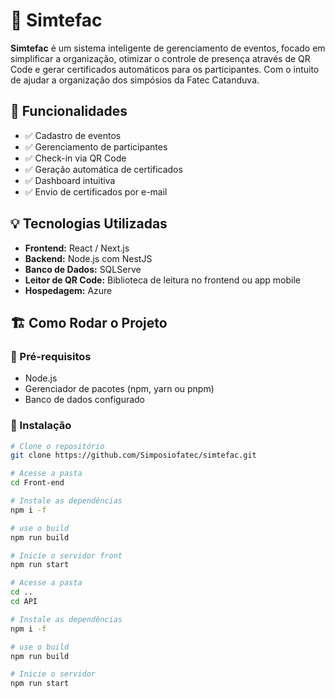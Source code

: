 # 🎯 Simtefac

**Simtefac** é um sistema inteligente de gerenciamento de eventos, focado em simplificar a organização, otimizar o controle de presença através de QR Code e gerar certificados automáticos para os participantes. Com o intuito de ajudar a organização dos simpósios da Fatec Catanduva.

## 🚀 Funcionalidades

- ✅ Cadastro de eventos
- ✅ Gerenciamento de participantes
- ✅ Check-in via QR Code
- ✅ Geração automática de certificados
- ✅ Dashboard intuitiva
- ✅ Envio de certificados por e-mail

## 💡 Tecnologias Utilizadas

- **Frontend:** React / Next.js
- **Backend:** Node.js com NestJS
- **Banco de Dados:** SQLServe
- **Leitor de QR Code:** Biblioteca de leitura no frontend ou app mobile
- **Hospedagem:** Azure

## 🏗️ Como Rodar o Projeto

### 🔧 Pré-requisitos

- Node.js
- Gerenciador de pacotes (npm, yarn ou pnpm)
- Banco de dados configurado

### 🚦 Instalação

```bash
# Clone o repositório
git clone https://github.com/Simposiofatec/simtefac.git

# Acesse a pasta
cd Front-end

# Instale as dependências
npm i -f

# use o build
npm run build

# Inicie o servidor front
npm run start

# Acesse a pasta
cd ..
cd API

# Instale as dependências
npm i -f

# use o build
npm run build

# Inicie o servidor
npm run start

